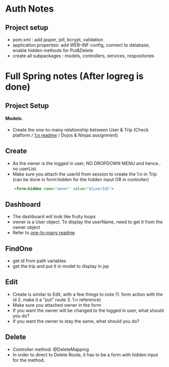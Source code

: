 # Auth Notes
## Project setup
- pom.xml : add jasper, jstl, bcrypt, validation
- application.properties: add WEB-INF config, connect to database, enable hidden methods for Put&Delete
- create all subpackages : models, controllers, services, respositories

# Full Spring notes (After logreg is done)
## Project Setup
#### Models: 
- Create the one-to-many relationship between User & Trip (Check platform / [1:n readme](/Java4MVC#2-models) / Dojos & Ninjas assignment)

## Create 
- As the owner is the logged in user, NO DROPDOWN MENU and hence.. no userList.
- Make sure you attach the userId from session to create the 1:n in Trip (can be done in form:hidden for the hidden input OR in controller)
```html
    <form:hidden name="owner" value="${userId}">
```

## Dashboard 
- The dashboard will look like fruity loops 
- owner is a User object. To display the userName, need to get it from the owner object
- Refer to [one-to-many readme](/Java4MVC#5-controllers--views)

## FindOne 
- get id from path variables
- get the trip and put it in model to display in jsp

## Edit 
- Create is similar to Edit, with a few things to note (1. form action with the id 2. make it a "put" route 3. 1:n reference)
- Make sure you attached owner in the form
- If you want the owner will be changed to the logged in user, what should you do?
- If you want the owner to stay the same, what should you do?


## Delete
- Controller method: @DeleteMapping
- In order to direct to Delete Route, it has to be a form with hidden input for the method. 

